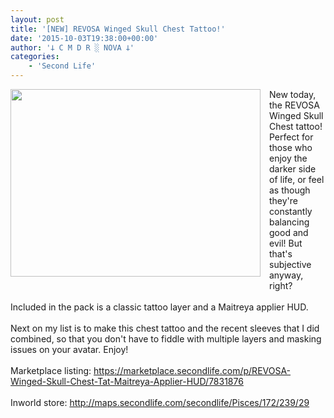 ```yaml
---
layout: post
title: '[NEW] REVOSA Winged Skull Chest Tattoo!'
date: '2015-10-03T19:38:00+00:00'
author: '𐕣 C M D R ░ NOVA 𐕣'
categories:
    - 'Second Life'
---
```


<div style="clear: both; text-align: center;">
<a href="http://4.bp.blogspot.com/-4LFcCEq5v58/VhAt73I9cZI/AAAAAAAAAS0/rUA4k4f29L8/s1600/wingedtatad.png" style="clear: left; float: left; margin-bottom: 1em; margin-right: 1em;"><img border="0" height="300" src="http://4.bp.blogspot.com/-4LFcCEq5v58/VhAt73I9cZI/AAAAAAAAAS0/rUA4k4f29L8/s400/wingedtatad.png" width="400" /></a></div>
New today, the REVOSA Winged Skull Chest tattoo! Perfect for those who enjoy the darker side of life, or feel as though they're constantly balancing good and evil! But that's subjective anyway, right?<br />
<br />
Included in the pack is a classic tattoo layer and a Maitreya applier HUD.<br />
<br />
Next on my list is to make this chest tattoo and the recent sleeves that I did combined, so that you don't have to fiddle with multiple layers and masking issues on your avatar. Enjoy!<br />
<br />
Marketplace listing: <a href="https://marketplace.secondlife.com/p/REVOSA-Winged-Skull-Chest-Tat-Maitreya-Applier-HUD/7831876" target="_blank" rel="noopener">https://marketplace.secondlife.com/p/REVOSA-Winged-Skull-Chest-Tat-Maitreya-Applier-HUD/7831876</a><br />
<br />
Inworld store: <a href="http://maps.secondlife.com/secondlife/Pisces/172/239/29" target="_blank" rel="noopener">http://maps.secondlife.com/secondlife/Pisces/172/239/29</a>